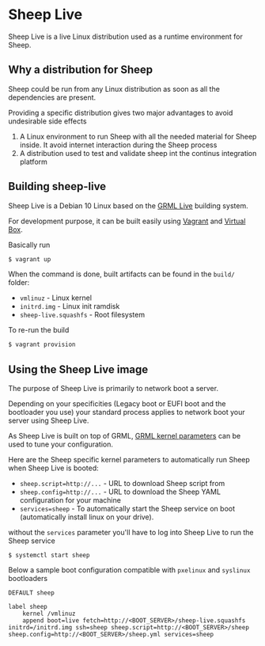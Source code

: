 # Sheep Live

Sheep Live is a live Linux distribution used as a runtime environment for Sheep.

## Why a distribution for Sheep

Sheep could be run from any Linux distribution as soon as all the dependencies are present.

Providing a specific distribution gives two major advantages to avoid undesirable side effects

1. A Linux environment to run Sheep with all the needed material for Sheep inside. It avoid internet interaction during the Sheep process
2. A distribution used to test and validate sheep int the continus integration platform

## Building sheep-live

Sheep Live is a Debian 10 Linux based on the [GRML Live](https://github.com/grml/grml-live) building system.

For development purpose, it can be built easily using [Vagrant](https://www.vagrantup.com/) and [Virtual Box](https://www.virtualbox.org/).

Basically run

```bash
$ vagrant up
```

When the command is done, built artifacts can be found in the `build/` folder:

* `vmlinuz` - Linux kernel
* `initrd.img` - Linux init ramdisk
* `sheep-live.squashfs` - Root filesystem

To re-run the build

```bash
$ vagrant provision
```

## Using the Sheep Live image

The purpose of Sheep Live is primarily to network boot a server.

Depending on your specificities (Legacy boot or EUFI boot and the bootloader you use) your standard process applies to network boot your server using Sheep Live.

As Sheep Live is built on top of GRML, [GRML kernel parameters](https://git.grml.org/?p=grml-live.git;a=blob_plain;f=templates/GRML/grml-cheatcodes.txt;hb=HEAD) can be used to tune your configuration.

Here are the Sheep specific kernel parameters to automatically run Sheep when Sheep Live is booted:

* `sheep.script=http://...` - URL to download Sheep script from
* `sheep.config=http://...` - URL to download the Sheep YAML configuration for your machine
* `services=sheep` - To automatically start the Sheep service on boot (automatically install linux on your drive). 

without the `services` parameter you'll have to log into Sheep Live to run the Sheep service

```
$ systemctl start sheep
```

Below a sample boot configuration compatible with `pxelinux` and `syslinux` bootloaders

```
DEFAULT sheep

label sheep
    kernel /vmlinuz
    append boot=live fetch=http://<BOOT_SERVER>/sheep-live.squashfs initrd=/initrd.img ssh=sheep sheep.script=http://<BOOT_SERVER>/sheep sheep.config=http://<BOOT_SERVER>/sheep.yml services=sheep
```
